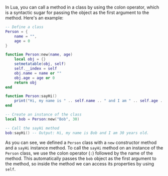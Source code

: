 In Lua, you can call a method in a class by using the colon operator, which is a syntactic sugar for passing the object as the first argument to the method. Here's an example:

```lua
-- Define a class
Person = {
    name = "",
    age = 0
}

function Person:new(name, age)
    local obj = {}
    setmetatable(obj, self)
    self.__index = self
    obj.name = name or ""
    obj.age = age or 0
    return obj
end

function Person:sayHi()
    print("Hi, my name is " .. self.name .. " and I am " .. self.age .. " years old.")
end

-- Create an instance of the class
local bob = Person:new("Bob", 30)

-- Call the sayHi method
bob:sayHi() -- Output: Hi, my name is Bob and I am 30 years old.
```

As you can see, we defined a `Person` class with a `new` constructor method and a `sayHi` instance method. To call the `sayHi` method on an instance of the `Person` class, we use the colon operator (`:`) followed by the name of the method. This automatically passes the `bob` object as the first argument to the method, so inside the method we can access its properties by using `self`.